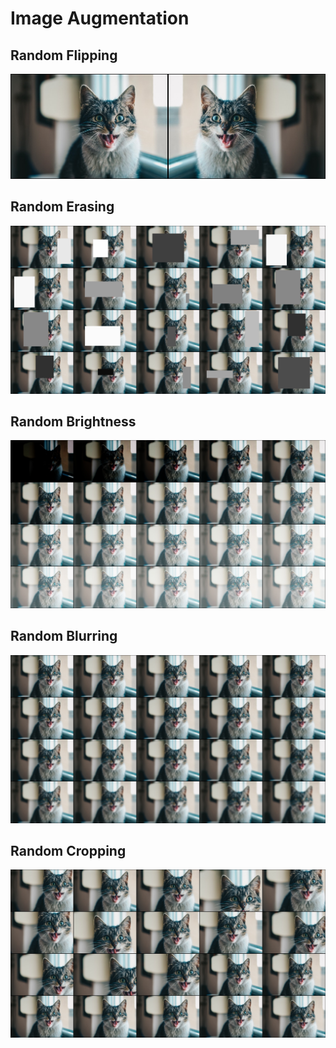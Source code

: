 # Image Augmentation

## Random Flipping

![](results/random_flipping.jpg)

## Random Erasing

![](results/random_erasing.jpg)

## Random Brightness

![](results/random_brightness.jpg)

## Random Blurring

![](results/random_blurring.jpg)

## Random Cropping

![](results/random_cropping.jpg)

